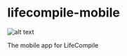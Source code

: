 # lifecompile-mobile

![alt text](https://travis-ci.org/leemac/lifecompile-android.svg?branch=master "Travis Build Status")

The mobile app for LifeCompile
